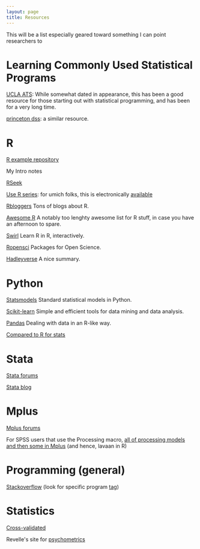 ```yaml
---
layout: page
title: Resources
---
```


This will be a list especially geared toward something I can point researchers to

<div style:'font-size=8'>

# Learning Commonly Used Statistical Programs

<span class="">[UCLA ATS](http://www.ats.ucla.edu/stat/)</span>: While somewhat dated in appearance, this has been a good resource for those starting out with statistical programming, and has been for a very long time.

<span class="">[princeton dss](http://libguides.princeton.edu/dss)</span>: a similar resource.

# R
[R example repository](http://www.uni-kiel.de/psychologie/rexrepos/)

My Intro notes

[RSeek](http://rseek.org/)

[Use R series](http://www.springer.com/series/6991): for umich folks, this is electronically [available](http://mirlyn.lib.umich.edu/Search/Home?lookfor=%22%20Use%20R!%22&type=series)

[Rbloggers](http://www.r-bloggers.com/)  Tons of blogs about R.

[Awesome R](https://github.com/qinwf/awesome-R) A notably too lenghty awesome list for R stuff, in case you have an afternoon to spare.

[Swirl](http://swirlstats.com/) Learn R in R, interactively.

[Ropensci](https://ropensci.org/) Packages for Open Science.

[Hadleyverse](http://barryrowlingson.github.io/hadleyverse/) A nice summary.


# Python

[Statsmodels](http://www.statsmodels.org/stable/index.html) Standard statistical models in Python.

[Scikit-learn](http://scikit-learn.org/stable/)  Simple and efficient tools for data mining and data analysis.

[Pandas](http://pandas.pydata.org/) Dealing with data in an R-like way.

[Compared to R for stats](http://www.kdnuggets.com/2015/05/r-vs-python-data-science.html)


# Stata
[Stata forums](http://www.statalist.org/forums)

[Stata blog](http://blog.stata.com/)

# Mplus
[Mplus forums](https://www.statmodel.com/cgi-bin/discus/discus.cgi)

For SPSS users that use the Processing macro, [all of processing models and then some in Mplus](http://offbeat.group.shef.ac.uk/FIO/mplusmedmod.htm ) (and hence, lavaan in R)


# Programming (general)
[Stackoverflow](http://stackoverflow.com/) (look for specific program [tag](http://stackoverflow.com/tags))

# Statistics
[Cross-validated](http://stats.stackexchange.com/)

Revelle's site for [psychometrics](http://www.personality-project.org/r/book/)

</div>

